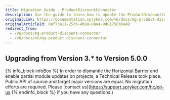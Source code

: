 ```yaml
---
title: Migration Guide - ProductDiscountConnector
description: Use the guide to learn how to update the ProductDiscountConnector module.
originalLink: https://documentation.spryker.com/v6/docs/mg-product-discount-connector
originalArticleId: 0af73a11-25cb-4b8a-8ae4-9d81756b6a49
redirect_from:
  - /v6/docs/mg-product-discount-connector
  - /v6/docs/en/mg-product-discount-connector
---
```


## Upgrading from Version 3.* to Version 5.0.0

{% info_block infoBox %}
In order to dismantle the Horizontal Barrier and enable partial module updates on projects, a Technical Release took place. Public API of source and target major versions are equal. No migration efforts are required. Please [contact us](https://support.spryker.com/hc/en-us
{% endinfo_block %} if you have any questions.)
